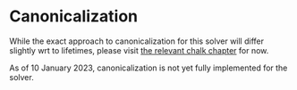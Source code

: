 # Canonicalization

While the exact approach to canonicalization for this solver will differ slightly
wrt to lifetimes, please visit [the relevant chalk chapter][chalk] for now.

As of 10<!-- date-check --> January 2023, canonicalization is not yet fully implemented for the solver.

[chalk]: https://rust-lang.github.io/chalk/book/canonical_queries/canonicalization.html#canonicalization